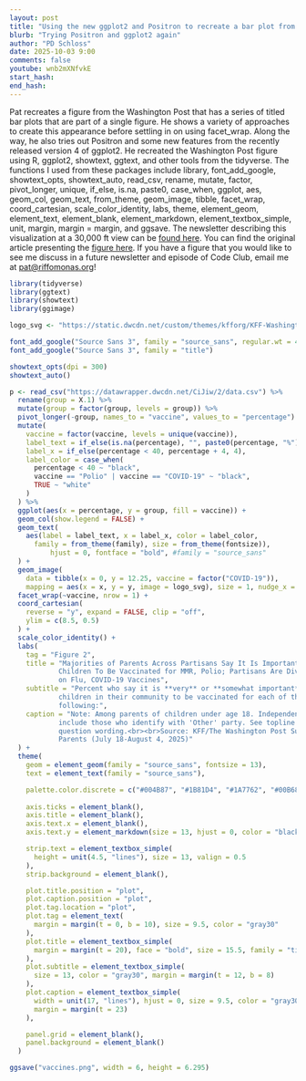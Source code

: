 ```yaml
---
layout: post
title: "Using the new ggplot2 and Positron to recreate a bar plot from the Washington Post (CC371)"
blurb: "Trying Positron and ggplot2 again"
author: "PD Schloss"
date: 2025-10-03 9:00
comments: false
youtube: wnb2mXNfvkE
start_hash: 
end_hash: 
---
```


Pat recreates a figure from the Washington Post that has a series of titled bar plots that are part of a single figure. He shows a variety of approaches to create this appearance before settling in on using facet_wrap. Along the way, he also tries out Positron and some new features from the recently released version 4 of ggplot2. He recreated the Washington Post figure using R, ggplot2, showtext, ggtext, and other tools from the tidyverse. The functions I used from these packages include library, font_add_google, showtext_opts, showtext_auto, read_csv, rename, mutate, factor, pivot_longer, unique, if_else, is.na, paste0, case_when, ggplot, aes, geom_col, geom_text, from_theme, geom_image, tibble, facet_wrap, coord_cartesian, scale_color_identity, labs, theme, element_geom, element_text, element_blank, element_markdown, element_textbox_simple, unit, margin, margin = margin, and ggsave. The newsletter describing this visualization at a 30,000 ft view can be [found here](https://shop.riffomonas.org/posts/creating-a-multi-column-bar-plot-in-r-how-would-you-do-it). You can find the original article presenting the [figure here](https://archive.is/DrpF9). If you have a figure that you would like to see me discuss in a future newsletter and episode of Code Club, email me at pat@riffomonas.org!


```R
library(tidyverse)
library(ggtext)
library(showtext)
library(ggimage)

logo_svg <- "https://static.dwcdn.net/custom/themes/kfforg/KFF-WashingtonPost-New.svg"

font_add_google("Source Sans 3", family = "source_sans", regular.wt = 400, bold.wt = 600)
font_add_google("Source Sans 3", family = "title")

showtext_opts(dpi = 300)
showtext_auto()

p <- read_csv("https://datawrapper.dwcdn.net/CiJiw/2/data.csv") %>%
  rename(group = X.1) %>%
  mutate(group = factor(group, levels = group)) %>%
  pivot_longer(-group, names_to = "vaccine", values_to = "percentage") %>%
  mutate(
    vaccine = factor(vaccine, levels = unique(vaccine)),
    label_text = if_else(is.na(percentage), "", paste0(percentage, "%")),
    label_x = if_else(percentage < 40, percentage + 4, 4),
    label_color = case_when(
      percentage < 40 ~ "black",
      vaccine == "Polio" | vaccine == "COVID-19" ~ "black",
      TRUE ~ "white"
    )
  ) %>%
  ggplot(aes(x = percentage, y = group, fill = vaccine)) +
  geom_col(show.legend = FALSE) +
  geom_text(
    aes(label = label_text, x = label_x, color = label_color,
      family = from_theme(family), size = from_theme(fontsize)), 
          hjust = 0, fontface = "bold", #family = "source_sans"
  ) +
  geom_image(
    data = tibble(x = 0, y = 12.25, vaccine = factor("COVID-19")),
    mapping = aes(x = x, y = y, image = logo_svg), size = 1, nudge_x = -10) +
  facet_wrap(~vaccine, nrow = 1) +
  coord_cartesian(
    reverse = "y", expand = FALSE, clip = "off",
    ylim = c(8.5, 0.5)
  ) +
  scale_color_identity() + 
  labs(
    tag = "Figure 2",
    title = "Majorities of Parents Across Partisans Say It Is Important for
            Children To Be Vaccinated for MMR, Polio; Partisans Are Divided
            on Flu, COVID-19 Vaccines",
    subtitle = "Percent who say it is **very** or **somewhat important** for
            children in their community to be vaccinated for each of the
            following:",
    caption = "Note: Among parents of children under age 18. Independents
            include those who identify with 'Other' party. See topline for full
            question wording.<br><br>Source: KFF/The Washington Post Survey of
            Parents (July 18-August 4, 2025)"
  ) +
  theme(
    geom = element_geom(family = "source_sans", fontsize = 13),
    text = element_text(family = "source_sans"),

    palette.color.discrete = c("#004B87", "#1B81D4", "#1A7762", "#00B688"),
    
    axis.ticks = element_blank(),
    axis.title = element_blank(),
    axis.text.x = element_blank(),
    axis.text.y = element_markdown(size = 13, hjust = 0, color = "black"),

    strip.text = element_textbox_simple(
      height = unit(4.5, "lines"), size = 13, valign = 0.5
    ),
    strip.background = element_blank(),

    plot.title.position = "plot",
    plot.caption.position = "plot",
    plot.tag.location = "plot",
    plot.tag = element_text(
      margin = margin(t = 0, b = 10), size = 9.5, color = "gray30"
    ),
    plot.title = element_textbox_simple(
      margin = margin(t = 20), face = "bold", size = 15.5, family = "title"
    ),
    plot.subtitle = element_textbox_simple(
      size = 13, color = "gray30", margin = margin(t = 12, b = 8)
    ),
    plot.caption = element_textbox_simple(
      width = unit(17, "lines"), hjust = 0, size = 9.5, color = "gray30",
      margin = margin(t = 23)
    ),

    panel.grid = element_blank(),
    panel.background = element_blank()
  )

ggsave("vaccines.png", width = 6, height = 6.295)
```